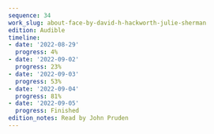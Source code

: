 ```yaml
---
sequence: 34
work_slug: about-face-by-david-h-hackworth-julie-sherman
edition: Audible
timeline:
- date: '2022-08-29'
  progress: 4%
- date: '2022-09-02'
  progress: 23%
- date: '2022-09-03'
  progress: 53%
- date: '2022-09-04'
  progress: 81%
- date: '2022-09-05'
  progress: Finished
edition_notes: Read by John Pruden
---
```


